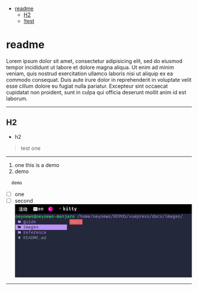<!-- vim-markdown-toc GFM -->

* [readme](#readme)
  * [H2](#h2)
  * [!test](#test)

<!-- vim-markdown-toc -->
# readme
Lorem ipsum dolor sit amet, consectetur adipisicing elit, sed do eiusmod tempor incididunt ut labore et dolore magna aliqua. Ut enim ad minim veniam, quis nostrud exercitation ullamco laboris nisi ut aliquip ex ea commodo consequat. Duis aute irure dolor in reprehenderit in voluptate velit esse cillum dolore eu fugiat nulla pariatur. Excepteur sint occaecat cupidatat non proident, sunt in culpa qui officia deserunt mollit anim id est laborum.

---

## H2
- h2
> test one

---

1. one this is a demo
2. demo

```c
  demo
```
- [ ] one
- [ ] second
![test](../images/test-01.png)
----------



